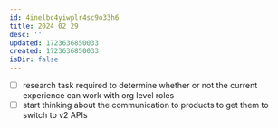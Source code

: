 ```yaml
---
id: 4inelbc4yiwplr4sc9o33h6
title: 2024 02 29
desc: ''
updated: 1723636850033
created: 1723636850033
isDir: false
---
```

- [ ] research task required to determine whether or not the current experience can work with org level roles
- [ ] start thinking about the communication to products to get them to switch to v2 APIs
